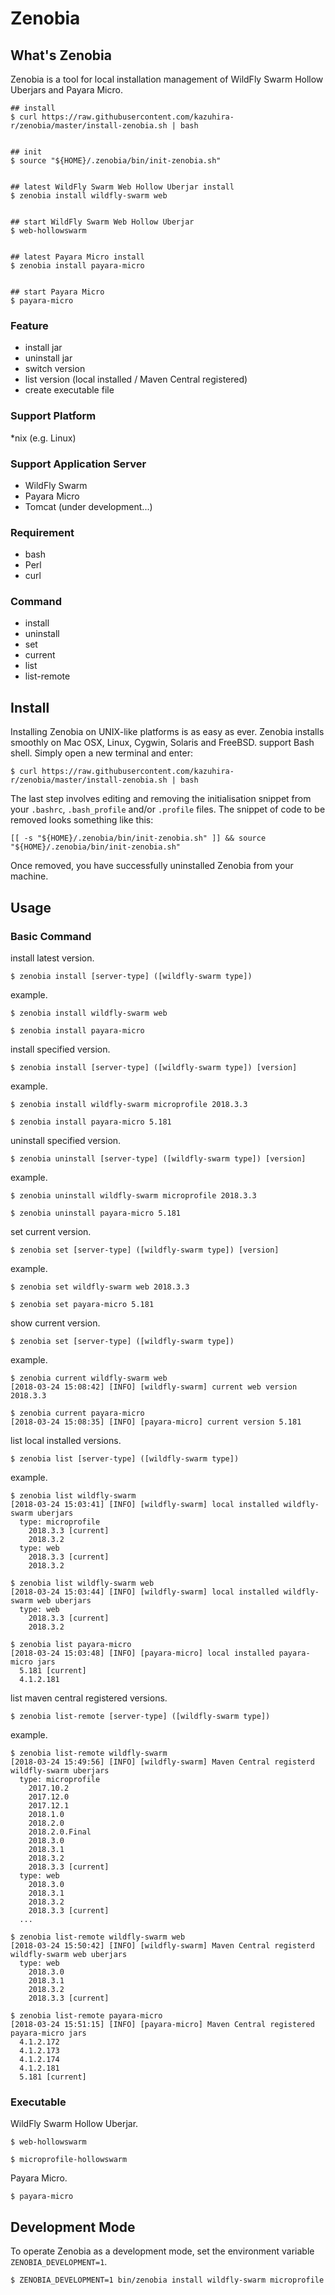 # Zenobia

## What's Zenobia
Zenobia is a tool for local installation management of WildFly Swarm Hollow Uberjars and Payara Micro.

```shellscript
## install
$ curl https://raw.githubusercontent.com/kazuhira-r/zenobia/master/install-zenobia.sh | bash


## init
$ source "${HOME}/.zenobia/bin/init-zenobia.sh"


## latest WildFly Swarm Web Hollow Uberjar install
$ zenobia install wildfly-swarm web


## start WildFly Swarm Web Hollow Uberjar
$ web-hollowswarm


## latest Payara Micro install
$ zenobia install payara-micro


## start Payara Micro
$ payara-micro
```


### Feature
- install jar
- uninstall jar
- switch version
- list version (local installed / Maven Central registered)
- create executable file

### Support Platform
*nix (e.g. Linux)

### Support Application Server
- WildFly Swarm
- Payara Micro
- Tomcat (under development...)

### Requirement
- bash
- Perl
- curl

### Command
- install
- uninstall
- set
- current
- list
- list-remote

## Install
Installing Zenobia on UNIX-like platforms is as easy as ever. Zenobia installs smoothly on Mac OSX, Linux, Cygwin, Solaris and FreeBSD. support Bash shell.
Simply open a new terminal and enter:
```shellscript
$ curl https://raw.githubusercontent.com/kazuhira-r/zenobia/master/install-zenobia.sh | bash
```

The last step involves editing and removing the initialisation snippet from your `.bashrc`, `.bash_profile` and/or `.profile` files.  The snippet of code to be removed looks something like this:
```shellscript
[[ -s "${HOME}/.zenobia/bin/init-zenobia.sh" ]] && source "${HOME}/.zenobia/bin/init-zenobia.sh"
```
Once removed, you have successfully uninstalled Zenobia from your machine.

## Usage
### Basic Command
install latest version.
```shellscript
$ zenobia install [server-type] ([wildfly-swarm type])
```

example.
```shellscript
$ zenobia install wildfly-swarm web

$ zenobia install payara-micro
```

install specified version.
```shellscript
$ zenobia install [server-type] ([wildfly-swarm type]) [version]
```

example.
```shellscript
$ zenobia install wildfly-swarm microprofile 2018.3.3

$ zenobia install payara-micro 5.181
```

uninstall specified version.
```shellscript
$ zenobia uninstall [server-type] ([wildfly-swarm type]) [version]
```

example.
```shellscript
$ zenobia uninstall wildfly-swarm microprofile 2018.3.3

$ zenobia uninstall payara-micro 5.181
```

set current version.
```shellscript
$ zenobia set [server-type] ([wildfly-swarm type]) [version]
```

example.
```shellscript
$ zenobia set wildfly-swarm web 2018.3.3

$ zenobia set payara-micro 5.181
```

show current version.
```shellscript
$ zenobia set [server-type] ([wildfly-swarm type])
```

example.
```shellscript
$ zenobia current wildfly-swarm web
[2018-03-24 15:08:42] [INFO] [wildfly-swarm] current web version 2018.3.3

$ zenobia current payara-micro
[2018-03-24 15:08:35] [INFO] [payara-micro] current version 5.181
```

list local installed versions.
```shellscript
$ zenobia list [server-type] ([wildfly-swarm type])
```

example.
```shellscript
$ zenobia list wildfly-swarm
[2018-03-24 15:03:41] [INFO] [wildfly-swarm] local installed wildfly-swarm uberjars
  type: microprofile
    2018.3.3 [current]
    2018.3.2
  type: web
    2018.3.3 [current]
    2018.3.2

$ zenobia list wildfly-swarm web
[2018-03-24 15:03:44] [INFO] [wildfly-swarm] local installed wildfly-swarm web uberjars
  type: web
    2018.3.3 [current]
    2018.3.2

$ zenobia list payara-micro
[2018-03-24 15:03:48] [INFO] [payara-micro] local installed payara-micro jars
  5.181 [current]
  4.1.2.181
```

list maven central registered versions.
```shellscript
$ zenobia list-remote [server-type] ([wildfly-swarm type])
```

example.
```shellscript
$ zenobia list-remote wildfly-swarm
[2018-03-24 15:49:56] [INFO] [wildfly-swarm] Maven Central registerd wildfly-swarm uberjars
  type: microprofile
    2017.10.2
    2017.12.0
    2017.12.1
    2018.1.0
    2018.2.0
    2018.2.0.Final
    2018.3.0
    2018.3.1
    2018.3.2
    2018.3.3 [current]
  type: web
    2018.3.0
    2018.3.1
    2018.3.2
    2018.3.3 [current]
  ...

$ zenobia list-remote wildfly-swarm web
[2018-03-24 15:50:42] [INFO] [wildfly-swarm] Maven Central registerd wildfly-swarm web uberjars
  type: web
    2018.3.0
    2018.3.1
    2018.3.2
    2018.3.3 [current]

$ zenobia list-remote payara-micro
[2018-03-24 15:51:15] [INFO] [payara-micro] Maven Central registered payara-micro jars
  4.1.2.172
  4.1.2.173
  4.1.2.174
  4.1.2.181
  5.181 [current]
```

### Executable
WildFly Swarm Hollow Uberjar.
```shellscript
$ web-hollowswarm

$ microprofile-hollowswarm
```

Payara Micro.
```shellscript
$ payara-micro
```

## Development Mode
To operate Zenobia as a development mode, set the environment variable `ZENOBIA_DEVELOPMENT=1`.
```shellscript
$ ZENOBIA_DEVELOPMENT=1 bin/zenobia install wildfly-swarm microprofile
```

